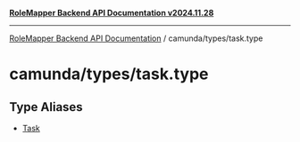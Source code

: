 [**RoleMapper Backend API Documentation v2024.11.28**](../../../README.md)

***

[RoleMapper Backend API Documentation](../../../modules.md) / camunda/types/task.type

# camunda/types/task.type

## Type Aliases

- [Task](type-aliases/Task.md)
